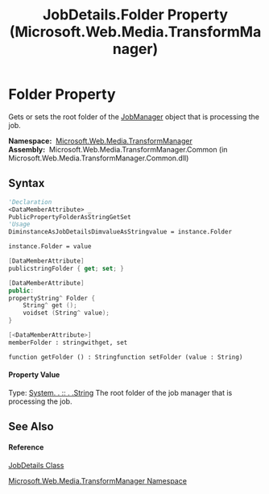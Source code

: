 ﻿---
title: JobDetails.Folder Property  (Microsoft.Web.Media.TransformManager)
TOCTitle: Folder Property
ms:assetid: P:Microsoft.Web.Media.TransformManager.JobDetails.Folder
ms:mtpsurl: https://msdn.microsoft.com/en-us/library/microsoft.web.media.transformmanager.jobdetails.folder(v=VS.90)
ms:contentKeyID: 35520717
ms.date: 06/14/2012
mtps_version: v=VS.90
f1_keywords:
- Microsoft.Web.Media.TransformManager.JobDetails.set_Folder
- Microsoft.Web.Media.TransformManager.JobDetails.Folder
- Microsoft.Web.Media.TransformManager.JobDetails.get_Folder
dev_langs:
- CSharp
- JScript
- VB
- FSharp
- c++
api_location:
- Microsoft.Web.Media.TransformManager.Common.dll
api_name:
- Microsoft.Web.Media.TransformManager.JobDetails.Folder
- Microsoft.Web.Media.TransformManager.JobDetails.get_Folder
- Microsoft.Web.Media.TransformManager.JobDetails.set_Folder
api_type:
- Managed
topic_type:
- apiref
- kbSyntax
product_family_name: VS
ROBOTS: INDEX,FOLLOW
---

# Folder Property

Gets or sets the root folder of the [JobManager](jobmanager-class-microsoft-web-media-transformmanager.md) object that is processing the job.

**Namespace:**  [Microsoft.Web.Media.TransformManager](microsoft-web-media-transformmanager-namespace.md)  
**Assembly:**  Microsoft.Web.Media.TransformManager.Common (in Microsoft.Web.Media.TransformManager.Common.dll)

## Syntax

``` vb
'Declaration
<DataMemberAttribute> _
PublicPropertyFolderAsStringGetSet
'Usage
DiminstanceAsJobDetailsDimvalueAsStringvalue = instance.Folder

instance.Folder = value
```

``` csharp
[DataMemberAttribute]
publicstringFolder { get; set; }
```

``` c++
[DataMemberAttribute]
public:
propertyString^ Folder {
    String^ get ();
    voidset (String^ value);
}
```

``` fsharp
[<DataMemberAttribute>]
memberFolder : stringwithget, set
```

``` jscript
function getFolder () : Stringfunction setFolder (value : String)
```

#### Property Value

Type: [System. . :: . .String](https://msdn.microsoft.com/en-us/library/s1wwdcbf\(v=vs.90\))  
The root folder of the job manager that is processing the job.  

## See Also

#### Reference

[JobDetails Class](jobdetails-class-microsoft-web-media-transformmanager.md)

[Microsoft.Web.Media.TransformManager Namespace](microsoft-web-media-transformmanager-namespace.md)

